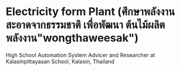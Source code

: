 <h1>Electricity form Plant (ศึกษาพลังงานสะอาดจากธรรมชาติ เพื่อพัฒนา ต้นไม้ผลิตพลังงาน"wongthaweesak")</h1>
High School Automation System Advicer and Researcher at Kalasinpittayasan School, Kalasin, Thailand<br>
<br>
